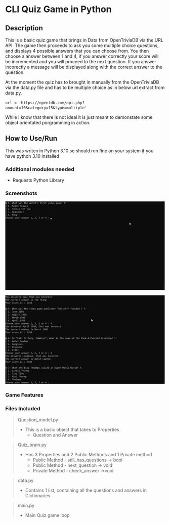 # CLI Quiz Game in Python

## Description

This is a basic quiz game that brings in Data from OpenTriviaDB via the URL API. The game then proceeds to ask you some multiple choice questions, and displays 4 possible answers that you can choose from. You then choose a answer between 1 and 4, if you answer correctly your score will be incremented and you will proceed to the next question.
If you answer incorectly a message will be displayed along with the correct answer to the question.

At the moment the quiz has to brought in manually from the OpenTriviaDB via the data.py file and has to be multiple choice as in below url extract from data.py.

    url = 'https://opentdb.com/api.php?amount=10&category=15&type=multiple'

While I know that there is not ideal it is just meant to demonstate some object orientated porgramming in action.

## How to Use/Run

This was writen in Python 3.10 so should run fine on your system if you have python 3.10 installed

### Additional modules needed

- Requests Python Library

### Screenshots

![Screen Shot](./Screen1.png)

![Screen Shot](./Screen2.png)

### Game Features

### Files Included

> Question_model.py
>
> - This is a basic object that takes to Properties
>   - Question and Answer

> Quiz_brain.py
>
> - Has 3 Properties and 2 Public Methods and 1 Private method
>   - Public Method - still_has_questions -> bool
>   - Public Method - next_question -> void
>   - Private Method - check_answer ->void

> data.py
>
> - Contains 1 list, containing all the questions and answers in Dictionaries

> main.py
>
> - Main Quiz game loop
